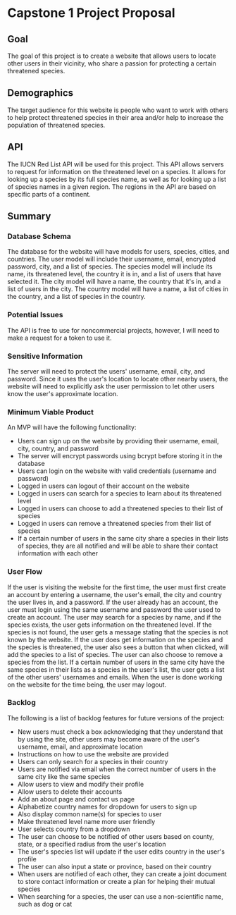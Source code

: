 # Capstone 1 Project Proposal

## Goal

The goal of this project is to create a website that allows users to locate
other users in their vicinity, who share a passion for protecting a certain
threatened species.

## Demographics

The target audience for this website is people who want to work with others to
help protect threatened species in their area and/or help to increase the
population of threatened species.

## API

The IUCN Red List API will be used for this project. This API allows servers to
request for information on the threatened level on a species. It allows for
looking up a species by its full species name, as well as for looking up a list
of species names in a given region. The regions in the API are based on specific
parts of a continent.

## Summary

### Database Schema

The database for the website will have models for users, species, cities, and
countries. The user model will include their username, email, encrypted
password, city, and a list of species. The species model will include its name,
its threatened level, the country it is in, and a list of users that have
selected it. The city model will have a name, the country that it's in, and a
list of users in the city. The country model will have a name, a list of cities
in the country, and a list of species in the country.

### Potential Issues

The API is free to use for noncommercial projects, however, I will need to make
a request for a token to use it.

### Sensitive Information

The server will need to protect the users' username, email, city, and
password. Since it uses the user's location to locate other nearby users, the
website will need to explicitly ask the user permission to let other users know
the user's approximate location.

### Minimum Viable Product

An MVP will have the following functionality:
* Users can sign up on the website by providing their username, email, city,
country, and password
* The server will encrypt passwords using bcrypt before storing it in the
database
* Users can login on the website with valid credentials (username and password)
* Logged in users can logout of their account on the website
* Logged in users can search for a species to learn about its threatened level
* Logged in users can choose to add a threatened species to their list of
species
* Logged in users can remove a threatened species from their list of species
* If a certain number of users in the same city share a species in their lists
of species, they are all notified and will be able to share their contact
information with each other

### User Flow

If the user is visiting the website for the first time, the user must first
create an account by entering a username, the user's email, the city and country
the user lives in, and a password. If the user already has an account, the user
must login using the same username and password the user used to create an
account. The user may search for a species by name, and if the species exists,
the user gets information on the threatened level. If the species is not found,
the user gets a message stating that the species is not known by the website. If
the user does get information on the species and the species is threatened, the
user also sees a button that when clicked, will add the species to a list of
species. The user can also choose to remove a species from the list. If a
certain number of users in the same city have the same species in their lists as
a species in the user's list, the user gets a list of the other users' usernames
and emails. When the user is done working on the website for the time being, the
user may logout.

### Backlog

The following is a list of backlog features for future versions of the project:
* New users must check a box acknowledging that they understand that by using
the site, other users may become aware of the user's username, email, and
approximate location
* Instructions on how to use the website are provided
* Users can only search for a species in their country
* Users are notified via email when the correct number of users in the same city
like the same species
* Allow users to view and modify their profile
* Allow users to delete their accounts
* Add an about page and contact us page
* Alphabetize country names for dropdown for users to sign up
* Also display common name(s) for species to user
* Make threatened level name more user friendly
* User selects country from a dropdown
* The user can choose to be notified of other users based on county, state, or a
specified radius from the user's location
* The user's species list will update if the user edits country in the user's
profile
* The user can also input a state or province, based on their country
* When users are notified of each other, they can create a joint document to
store contact information or create a plan for helping their mutual species
* When searching for a species, the user can use a non-scientific name, such as
dog or cat
